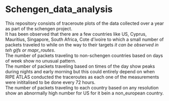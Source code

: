 # Schengen_data_analysis

This repository consists of traceroute plots of the data collected over a year as part of the schengen project. <br/>
It has been observed that there are a few countries like US, Cyprus, Mauritius, Singapore, South Africa, Cote d'ivoire to which a small number of packets traveled to while on the way to their targets *it can be observed in teh gifs or mapr_routes*.<br/>
The number of packets traveling to non-schengen countries based on days of week show no unusual pattern.<br/>
The number of packets traveling based on times of the day show peaks during nights and early morning but this could entirely depend on when RIPE ATLAS conducted the traceroutes as each one of the measurements were inititalised to be done every 72 hours.<br/>
The number of packets traveling to each country based on any resolution show an abnormally high number for US for it bein a non_european country.<br/>

